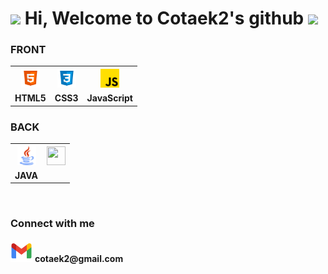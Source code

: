 <h1>
 <img src="https://emojis.slackmojis.com/emojis/images/1531849430/4246/blob-sunglasses.gif?1531849430" width="30"/>
  Hi, Welcome to Cotaek2's github
 <img src="https://emojis.slackmojis.com/emojis/images/1531849430/4246/blob-sunglasses.gif?1531849430" width="30"/>
</h1>

### FRONT
<table>
 <tr>
  <th>
   <img src="https://github.com/cotaek2/cotaek2/blob/cotaek.github.io/logo/icons8-html-96.png" height="30" width="30">   
  </th>
  <th>
   <img src="https://github.com/cotaek2/cotaek2/blob/cotaek.github.io/logo/icons8-css3-96.png" height="30" width="30">   
  </th>
  <th>
   <img src="https://github.com/cotaek2/cotaek2/blob/cotaek.github.io/logo/free-icon-js-5968292.png" height="30" width="30">   
  </th>
 </tr>
 <tr>
  <td><b>HTML5</b></td>
  <td><b>CSS3</b></td>
  <td><b>JavaScript</b></td>
 </tr>
</table>

### BACK
<table>
 <tr>
  <th>
   <img src="https://github.com/cotaek2/cotaek2/blob/cotaek.github.io/logo/free-icon-java-226777.png" height="30" width="30">   
  </th>
  <th>
   <img src="https://github.com/cotaek2/cotaek2/blob/cotaek.github.io/logo/icons8-%EB%B4%84-%EB%A1%9C%EA%B3%A0-48.pn)" height="30" width="30">   
  </th>
 </tr>
 <tr>
  <td><b>JAVA</b></td>
 </tr>
</table>

<br>
<h3>Connect with me</h3>
 <div><img src="./logo/Gmail.png" width=35 height=35 alt="Mail"> <strong>cotaek2@gmail.com</strong></div>
